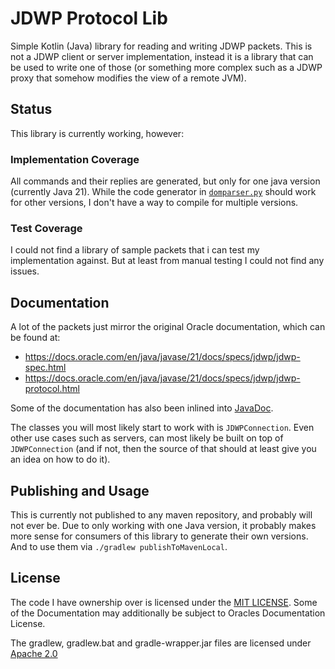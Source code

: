 # JDWP Protocol Lib

Simple Kotlin (Java) library for reading and writing JDWP packets. This is not a JDWP client or server implementation,
instead it is a library that can be used to write one of those (or something more complex such as a JDWP proxy that
somehow modifies the view of a remote JVM).

## Status

This library is currently working, however:

### Implementation Coverage

All commands and their replies are generated, but only for one java version (currently Java 21). While the code generator in 
[`domparser.py`](domparser.py) should work for other versions, I don't have a way to compile for multiple versions.

### Test Coverage

I could not find a library of sample packets that i can test my implementation against. But at least from manual testing
I could not find any issues.

## Documentation

A lot of the packets just mirror the original Oracle documentation, which can be found at:

 - https://docs.oracle.com/en/java/javase/21/docs/specs/jdwp/jdwp-spec.html
 - https://docs.oracle.com/en/java/javase/21/docs/specs/jdwp/jdwp-protocol.html

Some of the documentation has also been inlined into [JavaDoc](https://nea89o.github.io/jdwp-protocol-lib/).

The classes you will most likely start to work with is `JDWPConnection`. Even other use cases such as servers,
can most likely be built on top of `JDWPConnection` (and if not, then the source of that should at least give you an
idea on how to do it).

## Publishing and Usage

This is currently not published to any maven repository, and probably will not ever be. Due to only working with one
Java version, it probably makes more sense for consumers of this library to generate their own versions. And to use them
via `./gradlew publishToMavenLocal`.

## License

The code I have ownership over is licensed under the [MIT LICENSE](LICENSE.txt). Some of the Documentation may
additionally be subject to Oracles Documentation License.

The gradlew, gradlew.bat and gradle-wrapper.jar files are licensed under
[Apache 2.0](https://github.com/gradle/gradle/blob/master/LICENSE)